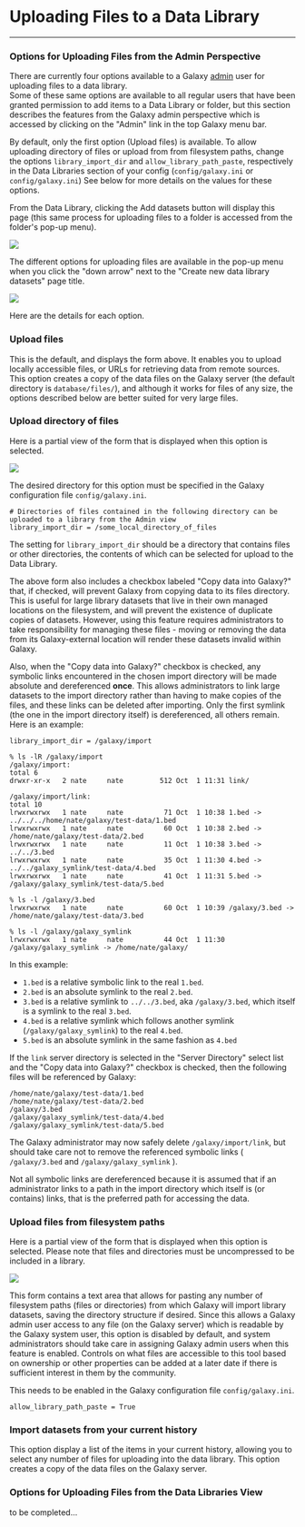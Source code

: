# Uploading Files to a Data Library

----

### Options for Uploading Files from the Admin Perspective

There are currently four options available to a Galaxy [admin](../../../Admin/Interface) user for uploading files to a data library.  
Some of these same options are available to all regular users that have been granted permission to add items to a Data Library or folder, 
but this section describes the features from the Galaxy admin perspective which is accessed by clicking on the "Admin" link in the top 
Galaxy menu bar.

By default, only the first option (Upload files) is available. To allow uploading directory of files or upload from from filesystem paths, change the options `library_import_dir` and `allow_library_path_paste`, respectively in the Data Libraries section of your config (`config/galaxy.ini` or `config/galaxy.ini`) See below for more details on the values for these options.

From the Data Library, clicking the Add datasets button will display this page (this same process for uploading files to a folder is
accessed from the folder's pop-up menu).

![](../../../DataLibraries/upload_form.png)

The different options for uploading files are available in the pop-up menu when you click the "down arrow" next to the 
"Create new data library datasets" page title.

![](../../../DataLibraries/upload_options.png)

Here are the details for each option.

### Upload files

This is the default, and displays the form above.  It enables you to upload locally accessible files, or URLs for retrieving data 
from remote sources.  This option creates a copy of the data files on the Galaxy server (the default directory is `database/files/`), 
and although it works for files of any size, the options described below are better suited for very large files.

### Upload directory of files

Here is a partial view of the form that is displayed when this option is selected.

![](../../../DataLibraries/upload_directory.png)

The desired directory for this option must be specified in the Galaxy configuration file `config/galaxy.ini`.

```
# Directories of files contained in the following directory can be uploaded to a library from the Admin view
library_import_dir = /some_local_directory_of_files
```


The setting for `library_import_dir` should be a directory that contains files or other directories, the contents of which can be 
selected for upload to the Data Library.

The above form also includes a checkbox labeled "Copy data into Galaxy?" that, if checked, will prevent Galaxy from copying data 
to its files directory.  This is useful for large library datasets that live in their own managed locations on the filesystem, and will 
prevent the existence of duplicate copies of datasets.  However, using this feature requires administrators to take responsibility for 
managing these files - moving or removing the data from its Galaxy-external location will render these datasets invalid within Galaxy.

Also, when the "Copy data into Galaxy?" checkbox is checked, any symbolic links encountered in the chosen import directory will be 
made absolute and dereferenced **once**.  This allows administrators to link large datasets to the import directory rather than having 
to make copies of the files, and these links can be deleted after importing.  Only the first symlink (the one in the import directory 
itself) is dereferenced, all others remain.  Here is an example:

```
library_import_dir = /galaxy/import

% ls -lR /galaxy/import
/galaxy/import:
total 6
drwxr-xr-x   2 nate     nate         512 Oct  1 11:31 link/

/galaxy/import/link:
total 10
lrwxrwxrwx   1 nate     nate          71 Oct  1 10:38 1.bed -> ../../../home/nate/galaxy/test-data/1.bed
lrwxrwxrwx   1 nate     nate          60 Oct  1 10:38 2.bed -> /home/nate/galaxy/test-data/2.bed
lrwxrwxrwx   1 nate     nate          11 Oct  1 10:38 3.bed -> ../../3.bed
lrwxrwxrwx   1 nate     nate          35 Oct  1 11:30 4.bed -> ../../galaxy_symlink/test-data/4.bed
lrwxrwxrwx   1 nate     nate          41 Oct  1 11:31 5.bed -> /galaxy/galaxy_symlink/test-data/5.bed

% ls -l /galaxy/3.bed
lrwxrwxrwx   1 nate     nate          60 Oct  1 10:39 /galaxy/3.bed -> /home/nate/galaxy/test-data/3.bed

% ls -l /galaxy/galaxy_symlink
lrwxrwxrwx   1 nate     nate          44 Oct  1 11:30 /galaxy/galaxy_symlink -> /home/nate/galaxy/
```


In this example:

* `1.bed` is a relative symbolic link to the real `1.bed`.
* `2.bed` is an absolute symlink to the real `2.bed`.
* `3.bed` is a relative symlink to `../../3.bed`, aka `/galaxy/3.bed`, which itself is a symlink to the real `3.bed`.
* `4.bed` is a relative symlink which follows another symlink (`/galaxy/galaxy_symlink`) to the real `4.bed`.
* `5.bed` is an absolute symlink in the same fashion as `4.bed`

If the `link` server directory is selected in the "Server Directory" select list and the "Copy data into Galaxy?" 
checkbox is checked, then the following files will be referenced by Galaxy:

```
/home/nate/galaxy/test-data/1.bed
/home/nate/galaxy/test-data/2.bed
/galaxy/3.bed
/galaxy/galaxy_symlink/test-data/4.bed
/galaxy/galaxy_symlink/test-data/5.bed
```


The Galaxy administrator may now safely delete `/galaxy/import/link`, but should take care not to remove the referenced 
symbolic links ( `/galaxy/3.bed` and `/galaxy/galaxy_symlink` ).

Not all symbolic links are dereferenced because it is assumed that if an administrator links to a path in the import 
directory which itself is (or contains) links, that is the preferred path for accessing the data.

### Upload files from filesystem paths

Here is a partial view of the form that is displayed when this option is selected. Please note that files and directories must be uncompressed to be included in a library.

![](../../../DataLibraries/upload_filesystem_paths.png)

This form contains a text area that allows for pasting any number of filesystem paths (files or directories) from which 
Galaxy will import library datasets, saving the directory structure if desired.  Since this allows a Galaxy admin user access to any file (on the Galaxy server) which is readable by the Galaxy system user, this option is disabled by default, and system administrators should take care in assigning Galaxy admin users when this feature is enabled.  Controls on what files are accessible to this tool based on ownership or other properties can be added at a later date if there is sufficient interest in them by the community.

This needs to be enabled in the Galaxy configuration file `config/galaxy.ini`.

```
allow_library_path_paste = True
```


### Import datasets from your current history

This option display a list of the items in your current history, allowing you to select any number of files for uploading into
the data library.  This option creates a copy of the data files on the Galaxy server.


### Options for Uploading Files from the Data Libraries View

to be completed...
